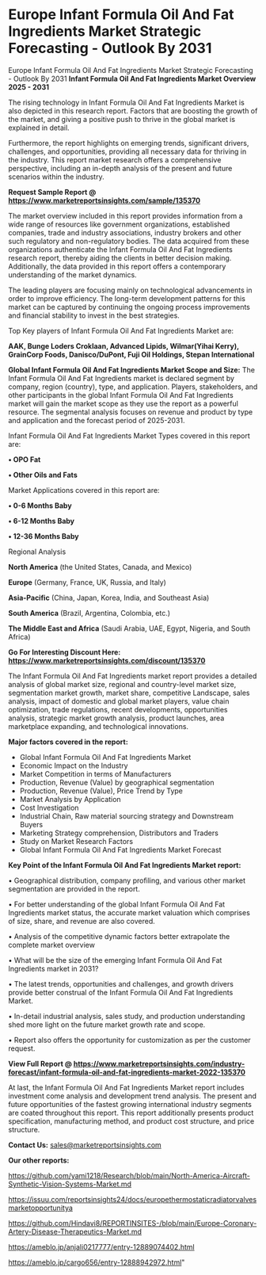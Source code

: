 # Europe Infant Formula Oil And Fat Ingredients Market Strategic Forecasting - Outlook By 2031
Europe Infant Formula Oil And Fat Ingredients Market Strategic Forecasting - Outlook By 2031
<Strong> Infant Formula Oil And Fat Ingredients Market Overview 2025 - 2031</strong>

The rising technology in Infant Formula Oil And Fat Ingredients Market is also depicted in this research report. Factors that are boosting the growth of the market, and giving a positive push to thrive in the global market is explained in detail.

Furthermore, the report highlights on emerging trends, significant drivers, challenges, and opportunities, providing all necessary data for thriving in the industry. This report market research offers a comprehensive perspective, including an in-depth analysis of the present and future scenarios within the industry.

<strong>Request Sample Report @ <a href=https://www.marketreportsinsights.com/sample/135370>https://www.marketreportsinsights.com/sample/135370</a></strong>

The market overview included in this report provides information from a wide range of resources like government organizations, established companies, trade and industry associations, industry brokers and other such regulatory and non-regulatory bodies. The data acquired from these organizations authenticate the Infant Formula Oil And Fat Ingredients research report, thereby aiding the clients in better decision making. Additionally, the data provided in this report offers a contemporary understanding of the market dynamics.

The leading players are focusing mainly on technological advancements in order to improve efficiency. The long-term development patterns for this market can be captured by continuing the ongoing process improvements and financial stability to invest in the best strategies.

Top Key players of Infant Formula Oil And Fat Ingredients Market are:

<strong>AAK, Bunge Loders Croklaan, Advanced Lipids, Wilmar(Yihai Kerry), GrainCorp Foods, Danisco/DuPont, Fuji Oil Holdings, Stepan International</strong>

<strong><b>Global Infant Formula Oil And Fat Ingredients Market Scope and Size:</b></strong>
The Infant Formula Oil And Fat Ingredients market is declared segment by company, region (country), type, and application. Players, stakeholders, and other participants in the global Infant Formula Oil And Fat Ingredients market will gain the market scope as they use the report as a powerful resource. The segmental analysis focuses on revenue and product by type and application and the forecast period of 2025-2031.

Infant Formula Oil And Fat Ingredients Market Types covered in this report are:

<strong>• OPO Fat

• Other Oils and Fats</strong>

Market Applications covered in this report are:

<strong>• 0-6 Months Baby

• 6-12 Months Baby

• 12-36 Months Baby</strong> 

Regional Analysis

<strong>North America</strong> (the United States, Canada, and Mexico)

<strong>Europe</strong> (Germany, France, UK, Russia, and Italy)

<strong>Asia-Pacific</strong> (China, Japan, Korea, India, and Southeast Asia)

<strong>South America</strong> (Brazil, Argentina, Colombia, etc.)

<strong>The Middle East and Africa</strong> (Saudi Arabia, UAE, Egypt, Nigeria, and South Africa)

<strong>Go For Interesting Discount Here: <a href=https://www.marketreportsinsights.com/discount/135370>https://www.marketreportsinsights.com/discount/135370</a></strong>

The Infant Formula Oil And Fat Ingredients market report provides a detailed analysis of global market size, regional and country-level market size, segmentation market growth, market share, competitive Landscape, sales analysis, impact of domestic and global market players, value chain optimization, trade regulations, recent developments, opportunities analysis, strategic market growth analysis, product launches, area marketplace expanding, and technological innovations.

<strong><b>Major factors covered in the report:</b></strong>
<ul>
  <li>Global Infant Formula Oil And Fat Ingredients Market </li>
  <li>Economic Impact on the Industry</li>
  <li>Market Competition in terms of Manufacturers</li>
  <li>Production, Revenue (Value) by geographical segmentation</li>
  <li>Production, Revenue (Value), Price Trend by Type</li>
  <li>Market Analysis by Application</li>
  <li>Cost Investigation</li>
  <li>Industrial Chain, Raw material sourcing strategy and Downstream Buyers</li>
  <li>Marketing Strategy comprehension, Distributors and Traders</li>
  <li>Study on Market Research Factors</li>
  <li>Global Infant Formula Oil And Fat Ingredients Market Forecast</li>
</ul>

<strong><b>Key Point of the Infant Formula Oil And Fat Ingredients Market report:</b></strong>

• Geographical distribution, company profiling, and various other market segmentation are provided in the report.

• For better understanding of the global Infant Formula Oil And Fat Ingredients market status, the accurate market valuation which comprises of size, share, and revenue are also covered.

• Analysis of the competitive dynamic factors better extrapolate the complete market overview

• What will be the size of the emerging Infant Formula Oil And Fat Ingredients market in 2031?

• The latest trends, opportunities and challenges, and growth drivers provide better construal of the Infant Formula Oil And Fat Ingredients Market.

• In-detail industrial analysis, sales study, and production understanding shed more light on the future market growth rate and scope.

• Report also offers the opportunity for customization as per the customer request.

<strong><b>View Full Report @ <a href=https://www.marketreportsinsights.com/industry-forecast/infant-formula-oil-and-fat-ingredients-market-2022-135370>https://www.marketreportsinsights.com/industry-forecast/infant-formula-oil-and-fat-ingredients-market-2022-135370</a></b></strong>


At last, the Infant Formula Oil And Fat Ingredients Market report includes investment come analysis and development trend analysis. The present and future opportunities of the fastest growing international industry segments are coated throughout this report. This report additionally presents product specification, manufacturing method, and product cost structure, and price structure.

<strong>Contact Us:</strong>
sales@marketreportsinsights.com

<strong>Our other reports:</strong>

<a href=https://github.com/yami1218/Research/blob/main/North-America-Aircraft-Synthetic-Vision-Systems-Market.md>https://github.com/yami1218/Research/blob/main/North-America-Aircraft-Synthetic-Vision-Systems-Market.md</a>

<a href=https://issuu.com/reportsinsights24/docs/europethermostaticradiatorvalvesmarketopportunitya>https://issuu.com/reportsinsights24/docs/europethermostaticradiatorvalvesmarketopportunitya</a>

<a href=https://github.com/Hindavi8/REPORTINSITES-/blob/main/Europe-Coronary-Artery-Disease-Therapeutics-Market.md>https://github.com/Hindavi8/REPORTINSITES-/blob/main/Europe-Coronary-Artery-Disease-Therapeutics-Market.md</a>

<a href=https://ameblo.jp/anjali0217777/entry-12889074402.html>https://ameblo.jp/anjali0217777/entry-12889074402.html</a>

<a href=https://ameblo.jp/cargo656/entry-12888942972.html>https://ameblo.jp/cargo656/entry-12888942972.html</a>"
